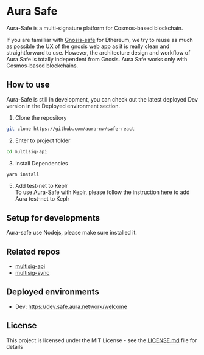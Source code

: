 # Aura Safe

Aura-Safe is a multi-signature platform for Cosmos-based blockchain.

If you are familliar with [Gnosis-safe](https://gnosis-safe.io/) for Ethereum, we try to reuse as much as possible the UX of the gnosis web app as it is really clean and straightforward to use. However, the architecture design and workflow of Aura Safe is totally independent from Gnosis. Aura Safe works only with Cosmos-based blockchains.

## How to use
Aura-Safe is still in development, you can check out the latest deployed Dev version in the Deployed environment section.

1. Clone the repository
```bash
git clone https://github.com/aura-nw/safe-react
```
2. Enter to project folder
```bash
cd multisig-api
```
3. Install Dependencies
```bash
yarn install
```
5. Add test-net to Keplr <br>
To use Aura-Safe with Keplr, please follow the instruction [here](https://github.com/aura-nw/safe-react/blob/dev/CONNECT_KEPLR.md) to add Aura test-net to Keplr

## Setup for developments
Aura-safe use Nodejs, please make sure installed it.

## Related repos

- [multisig-api](https://github.com/aura-nw/multisig-api)
- [multisig-sync](https://github.com/aura-nw/multisig-sync)

## Deployed environments

- Dev: https://dev.safe.aura.network/welcome

## License

This project is licensed under the MIT License - see the [LICENSE.md](LICENSE.md) file for details
